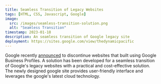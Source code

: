 ```yaml
---
title: Seamless Transition of Legacy Websites 
tags: [HTML, CSS, Javascript, Google]
image:
  src: /images/seamless-transition-solution.png
  alt: "Seamless Transition"
timestamp: 2023-01-18
description: An seamless transition of Google legacy site  
deployment: https://sites.google.com/view/thedynamicpacific
---
```


Google recently [announced](https://support.google.com/business/answer/14368911) to discontinue websites that built using Google Business Profiles. A solution has been developed for a seamless transition of Google's legacy websites with a practical and cost-effective solution. The newly designed google site provides user-friendly interface and leverages the google's latest cloud technology. 
